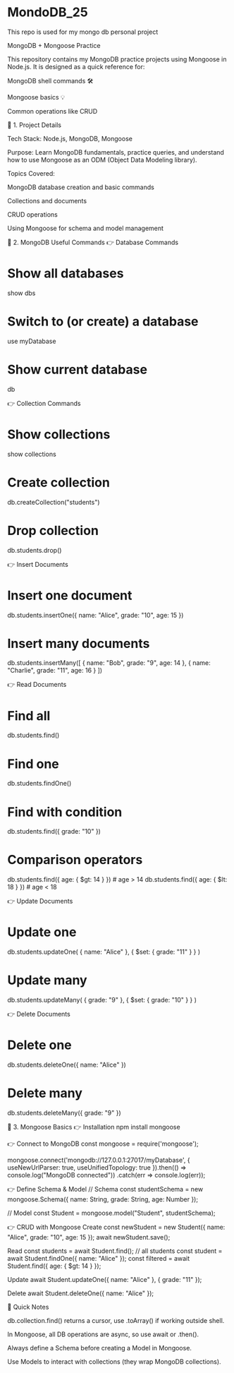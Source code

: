 # MondoDB_25
This repo is used for my mongo db personal project

MongoDB + Mongoose Practice

This repository contains my MongoDB practice projects using Mongoose in Node.js.
It is designed as a quick reference for:

MongoDB shell commands 🛠️

Mongoose basics 💡

Common operations like CRUD

📌 1. Project Details

Tech Stack: Node.js, MongoDB, Mongoose

Purpose: Learn MongoDB fundamentals, practice queries, and understand how to use Mongoose as an ODM (Object Data Modeling library).

Topics Covered:

MongoDB database creation and basic commands

Collections and documents

CRUD operations

Using Mongoose for schema and model management

📌 2. MongoDB Useful Commands
👉 Database Commands
# Show all databases
show dbs

# Switch to (or create) a database
use myDatabase

# Show current database
db

👉 Collection Commands
# Show collections
show collections

# Create collection
db.createCollection("students")

# Drop collection
db.students.drop()

👉 Insert Documents
# Insert one document
db.students.insertOne({ name: "Alice", grade: "10", age: 15 })

# Insert many documents
db.students.insertMany([
  { name: "Bob", grade: "9", age: 14 },
  { name: "Charlie", grade: "11", age: 16 }
])

👉 Read Documents
# Find all
db.students.find()

# Find one
db.students.findOne()

# Find with condition
db.students.find({ grade: "10" })

# Comparison operators
db.students.find({ age: { $gt: 14 } })   # age > 14
db.students.find({ age: { $lt: 18 } })   # age < 18

👉 Update Documents
# Update one
db.students.updateOne(
  { name: "Alice" },
  { $set: { grade: "11" } }
)

# Update many
db.students.updateMany(
  { grade: "9" },
  { $set: { grade: "10" } }
)

👉 Delete Documents
# Delete one
db.students.deleteOne({ name: "Alice" })

# Delete many
db.students.deleteMany({ grade: "9" })

📌 3. Mongoose Basics
👉 Installation
npm install mongoose

👉 Connect to MongoDB
const mongoose = require('mongoose');

mongoose.connect('mongodb://127.0.0.1:27017/myDatabase', {
  useNewUrlParser: true,
  useUnifiedTopology: true
}).then(() => console.log("MongoDB connected"))
  .catch(err => console.log(err));

👉 Define Schema & Model
// Schema
const studentSchema = new mongoose.Schema({
  name: String,
  grade: String,
  age: Number
});

// Model
const Student = mongoose.model("Student", studentSchema);

👉 CRUD with Mongoose
Create
const newStudent = new Student({ name: "Alice", grade: "10", age: 15 });
await newStudent.save();

Read
const students = await Student.find();             // all students
const student = await Student.findOne({ name: "Alice" });
const filtered = await Student.find({ age: { $gt: 14 } });

Update
await Student.updateOne({ name: "Alice" }, { grade: "11" });

Delete
await Student.deleteOne({ name: "Alice" });

📌 Quick Notes

db.collection.find() returns a cursor, use .toArray() if working outside shell.

In Mongoose, all DB operations are async, so use await or .then().

Always define a Schema before creating a Model in Mongoose.

Use Models to interact with collections (they wrap MongoDB collections).